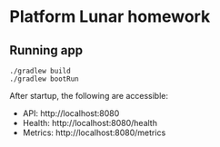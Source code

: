 # Platform Lunar homework

## Running app

```
./gradlew build
./gradlew bootRun
```

After startup, the following are accessible:

- API: http://localhost:8080
- Health: http://localhost:8080/health
- Metrics: http://localhost:8080/metrics
